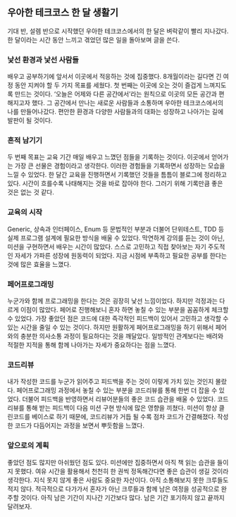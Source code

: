 ## 우아한 테크코스 한 달 생활기

기대 반, 설렘 반으로 시작했던 우아한 테크코스에서의 한 달은 벼락같이 빨리 지나갔다.
한 달이라는 시간 동안 느끼고 겪었던 많은 일을 돌아보며 글을 쓴다.

### 낯선 환경과 낯선 사람들

배우고 공부하기에 앞서서 이곳에서 적응하는 것에 집중했다. 
8개월이라는 길다면 긴 여정 동안 지켜야 할 두 가지 목표를 세웠다. 
첫 번째는 이곳에 오는 것이 즐겁게 느껴지도록 만드는 것이다. 
‘오늘은 어제와 다른 공간에서’라는 원칙으로 이곳의 모든 공간과 편해지고자 했다. 
그 공간에서 만나는 새로운 사람들과 소통하며 우아한 테크코스에서의 나를 만들어나갔다. 
편안한 환경과 다양한 사람들과의 대화는 성장하고 나아가는 길에 발판이 될 것이다.

### 흔적 남기기

두 번째 목표는 교육 기간 매일 배우고 느꼈던 점들을 기록하는 것이다. 
이곳에서 얻어가는 가장 큰 선물은 경험이라고 생각한다. 
이러한 경험들을 기록하면서 성장하는 모습을 느낄 수 있었다. 
한 달간 교육을 진행하면서 기록했던 것들을 틈틈이 블로그에 정리하고 있다. 
시간이 흐를수록 나태해지는 것을 바로 잡아야 한다. 
그러기 위해 기록만큼 좋은 것은 없는 것 같다. 

### 교육의 시작

Generic, 상속과 인터페이스, Enum 등 문법적인 부분과 더불어 단위테스트, TDD 등 실제 프로그램 설계에 필요한 방식을 배울 수 있었다. 
막연하게 강의를 듣는 것이 아닌, 미션을 구현하면서 배우는 시간이 많았다. 
스스로 고민하고 직접 찾아보는 자기 주도적인 자세가 가파른 성장에 원동력이 되었다. 
지금 시점에 부족하고 필요한 공부를 한다는 것에 많은 효율을 느꼈다.

### 페어프로그래밍

누군가와 함께 프로그래밍을 한다는 것은 굉장히 낯선 느낌이었다. 
하지만 걱정과는 다르게 이점이 많았다. 
페어로 진행해보니 혼자 하면 놓칠 수 있는 부분을 꼼꼼하게 체크할 수 있었다. 
가장 좋았던 점은 코드에 대한 즉각적인 피드백이 있어서 고민하고 생각할 수 있는 시간을 줄일 수 있는 것이다. 
하지만 원활하게 페어프로그래밍을 하기 위해서 페어와의 충분한 의사소통 과정이 필요하다는 것을 깨달았다. 
일방적인 관계보다는 배려와 적절한 지적을 통해 함께 나아가는 자세가 중요하다는 점을 느꼈다.

### 코드리뷰

내가 작성한 코드를 누군가 읽어주고 피드백을 주는 것이 이렇게 가치 있는 것인지 몰랐다. 
페어프로그래밍 과정에서 놓칠 수 있는 부분을 코드리뷰를 통해 한번 더 잡을 수 있었다. 
더불어 피드백을 반영하면서 리뷰어분들의 좋은 코드 습관을 배울 수 있었다. 
코드리뷰를 통해 받는 피드백이 다음 미션 구현 방식에 많은 영향을 끼쳤다. 
미션이 항상 클린코드를 베이스로 하기 때문에, 코드리뷰가 거듭 될 수록 점차 코드가 간결해졌다. 
작성한 코드가 다듬어지는 과정을 보면서 뿌듯함을 느꼈다.

### 앞으로의 계획 

좋았던 점도 많지만 아쉬웠던 점도 있다. 
미션에만 집중하면서 아직 책 읽는 습관을 들이지 못했다. 
여유 시간을 활용해서 천천히 한 권씩 정독해간다면 좋은 습관이 생길 것이라 생각한다. 
지식 못지 않게 좋은 사람도 중요한 자산이다. 
아직 소통해보지 못한 크루들도 적지 않다.
적극적으로 다가가서 혼자가 아닌 크루들과 함께 남은 여정을 성공적으로 완주할 것이다.
아직 남은 기간이 지나간 기간보다 많다.
남은 기간 포기하지 않고 끝까지 달려보자.